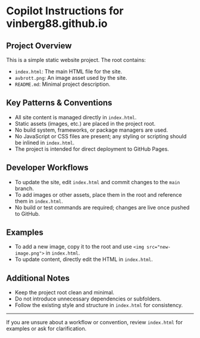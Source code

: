 # Copilot Instructions for vinberg88.github.io

## Project Overview
This is a simple static website project. The root contains:
- `index.html`: The main HTML file for the site.
- `avbrott.png`: An image asset used by the site.
- `README.md`: Minimal project description.

## Key Patterns & Conventions
- All site content is managed directly in `index.html`.
- Static assets (images, etc.) are placed in the project root.
- No build system, frameworks, or package managers are used.
- No JavaScript or CSS files are present; any styling or scripting should be inlined in `index.html`.
- The project is intended for direct deployment to GitHub Pages.

## Developer Workflows
- To update the site, edit `index.html` and commit changes to the `main` branch.
- To add images or other assets, place them in the root and reference them in `index.html`.
- No build or test commands are required; changes are live once pushed to GitHub.

## Examples
- To add a new image, copy it to the root and use `<img src="new-image.png">` in `index.html`.
- To update content, directly edit the HTML in `index.html`.

## Additional Notes
- Keep the project root clean and minimal.
- Do not introduce unnecessary dependencies or subfolders.
- Follow the existing style and structure in `index.html` for consistency.

---
If you are unsure about a workflow or convention, review `index.html` for examples or ask for clarification.

